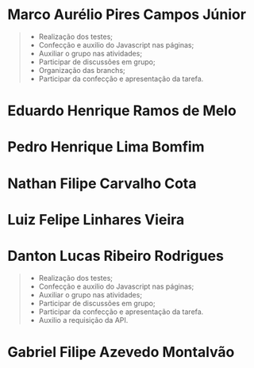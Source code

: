# Marco Aurélio Pires Campos Júnior
> - Realização dos testes;
> - Confecção e auxilio do Javascript nas páginas;
> - Auxiliar o grupo nas atividades; 
> - Participar de discussões em grupo;
> - Organização das branchs;
> - Participar da confecção e apresentação da tarefa.

# Eduardo Henrique Ramos de Melo


# Pedro Henrique Lima Bomfim


# Nathan Filipe Carvalho Cota


# Luiz Felipe Linhares Vieira


# Danton Lucas Ribeiro Rodrigues
> - Realização dos testes;
> - Confecção e auxilio do Javascript nas páginas;
> - Auxiliar o grupo nas atividades; 
> - Participar de discussões em grupo;
> - Participar da confecção e apresentação da tarefa.
> - Auxilio a requisição da API.
# Gabriel Filipe Azevedo Montalvão



